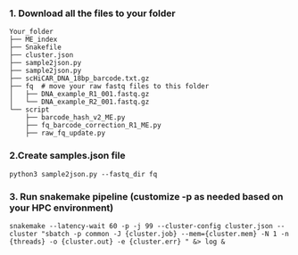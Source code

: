 ### 1. Download all the files to your folder
```
Your_folder
├── ME_index
├── Snakefile
├── cluster.json
├── sample2json.py
├── sample2json.py
├── scHiCAR_DNA_18bp_barcode.txt.gz
├── fq  # move your raw fastq files to this folder
│   ├── DNA_example_R1_001.fastq.gz
│   └── DNA_example_R2_001.fastq.gz
└── script
    ├── barcode_hash_v2_ME.py
    ├── fq_barcode_correction_R1_ME.py
    ├── raw_fq_update.py
```

### 2.Create samples.json file

`python3 sample2json.py --fastq_dir fq`

### 3. Run snakemake pipeline (customize -p as needed based on your HPC environment)

`snakemake --latency-wait 60 -p -j 99 --cluster-config cluster.json --cluster "sbatch -p common -J {cluster.job} --mem={cluster.mem} -N 1 -n {threads} -o {cluster.out} -e {cluster.err} " &> log &`
